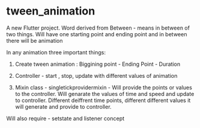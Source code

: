 # tween_animation

A new Flutter project.
Word derived from Between - means in between of two things.
Will have one starting point and ending point and in between there will be animation

In any animation three important things:

1) Create tween animation : Biggining point - Ending Point - Duration

2) Controller - start , stop, update with different values of animation

3) Mixin class - singletickprovidermixin - Will provide the points or values to the controller. Will genarate the values of time and speed and update to controller. Different deiffrent time points, different different values it will generate and provide to controller.

Will also require - setstate and listener concept

